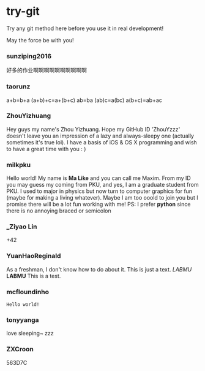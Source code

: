try-git
=======

Try any git method here before you use it in real development!

May the force be with you!

### sunziping2016
好多的作业啊啊啊啊啊啊啊啊啊啊

### taorunz
a+b=b+a
(a+b)+c=a+(b+c)
ab=ba
(ab)c=a(bc)
a(b+c)=ab+ac

### ZhouYizhuang
Hey guys my name's Zhou Yizhuang. Hope my GitHub ID 'ZhouYzzz' doesn't leave you an impression of a lazy and always-sleepy one (actually sometimes it's true lol). I have a basis of iOS & OS X programming and wish to have a great time with you : ) 

### milkpku
Hello world! My name is **Ma Like** and you can call me Maxim. From my ID you may guess my coming from PKU, and yes, I am a graduate student from PKU. I used to major in physics but now turn to computer graphics for fun (maybe for making a living whatever). Maybe I am too ooold to join you but I promise there will be a lot fun working with me! PS: I prefer **python** since there is no annoying braced or semicolon

### _Ziyao Lin
+42

### YuanHaoReginald
As a freshman, I don't know how to do about it. This is just a text.
*LABMU* **LABMU**
This is a test.

### mcfloundinho
`Hello world!`

### tonyyanga
love sleeping~
zzz

### ZXCroon
563D7C

